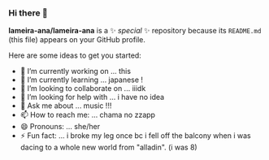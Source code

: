 ### Hi there 👋


**lameira-ana/lameira-ana** is a ✨ _special_ ✨ repository because its `README.md` (this file) appears on your GitHub profile.

Here are some ideas to get you started:

- 🔭 I’m currently working on ...
this
- 🌱 I’m currently learning ...
japanese !
- 👯 I’m looking to collaborate on ...
iiidk
- 🤔 I’m looking for help with ...
i have no idea
- 💬 Ask me about ...
music !!!
- 📫 How to reach me: ...
chama no zzapp
- 😄 Pronouns: ...
she/her
- ⚡ Fun fact: ...
i broke my leg once bc i fell off the balcony when i was dacing to a whole new world from "alladin". (i was 8)

